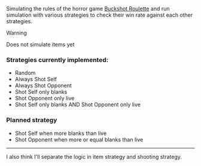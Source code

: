 Simulating the rules of the horror game [Buckshot Roulette](https://mikeklubnika.itch.io/buckshot-roulette) and run simulation with various strategies to check their win rate against each other strategies.

> [!warning]
> Does not simulate items yet

### Strategies currently implemented:

- Random
- Always Shot Self
- Always Shot Opponent
- Shot Self only blanks
- Shot Opponent only live
- Shot Self only blanks AND Shot Opponent only live

### Planned strategy

- Shot Self when more blanks than live
- Shot Opponent when more or equal blanks than live

---

I also think I'll separate the logic in item strategy and shooting strategy.